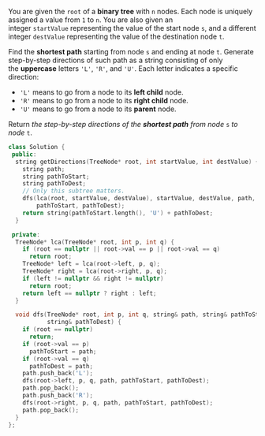 You are given the `root` of a **binary tree** with `n` nodes. Each node is uniquely assigned a value from `1` to `n`. You are also given an integer `startValue` representing the value of the start node `s`, and a different integer `destValue` representing the value of the destination node `t`.

Find the **shortest path** starting from node `s` and ending at node `t`. Generate step-by-step directions of such path as a string consisting of only the **uppercase** letters `'L'`, `'R'`, and `'U'`. Each letter indicates a specific direction:

- `'L'` means to go from a node to its **left child** node.
- `'R'` means to go from a node to its **right child** node.
- `'U'` means to go from a node to its **parent** node.

Return _the step-by-step directions of the **shortest path** from node_ `s` _to node_ `t`.

```cpp
class Solution {
 public:
  string getDirections(TreeNode* root, int startValue, int destValue) {
    string path;
    string pathToStart;
    string pathToDest;
    // Only this subtree matters.
    dfs(lca(root, startValue, destValue), startValue, destValue, path,
        pathToStart, pathToDest);
    return string(pathToStart.length(), 'U') + pathToDest;
  }

 private:
  TreeNode* lca(TreeNode* root, int p, int q) {
    if (root == nullptr || root->val == p || root->val == q)
      return root;
    TreeNode* left = lca(root->left, p, q);
    TreeNode* right = lca(root->right, p, q);
    if (left != nullptr && right != nullptr)
      return root;
    return left == nullptr ? right : left;
  }

  void dfs(TreeNode* root, int p, int q, string& path, string& pathToStart,
           string& pathToDest) {
    if (root == nullptr)
      return;
    if (root->val == p)
      pathToStart = path;
    if (root->val == q)
      pathToDest = path;
    path.push_back('L');
    dfs(root->left, p, q, path, pathToStart, pathToDest);
    path.pop_back();
    path.push_back('R');
    dfs(root->right, p, q, path, pathToStart, pathToDest);
    path.pop_back();
  }
};
```
